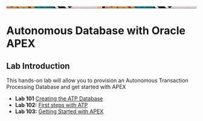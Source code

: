 ![image-20200428123455665](image-20200428123455665.png)

# Autonomous Database with Oracle APEX

## Lab Introduction

This hands-on lab will allow you to provision an Autonomous Transaction Processing Database and get started with APEX

- **Lab 101** [Creating the ATP Database](https://github.com/shaukatdesai/nexttraining/blob/master/Step1.md)
- **Lab 102:** [First steps with ATP](https://github.com/shaukatdesai/nexttraining/blob/master/Step2.md)
- **Lab 103:** [Getting Started with APEX](https://github.com/shaukatdesai/nexttraining/blob/master/Step3.md)

